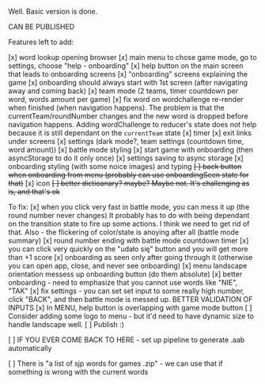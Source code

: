 Well. Basic version is done.

CAN BE PUBLISHED

Features left to add:

[x] word lookup opening browser
[x] main menu to chose game mode, go to settings, choose "help - onboarding"
[x] help button on the main screen that leads to onboarding screens
[x] "onboarding" screens explaining the game
[x] onboarding should always start with 1st screen (after navigating away and coming back)
[x] team mode (2 teams, timer countdown per word, words amount per game)
[x] fix word on wordchallenge re-render when finished (when navigation happens).
The problem is that the currentTeam/roundNumber changes and the new word is dropped
before navigation happens. Adding wordChallenge to reducer's state does not help
because it is still dependant on the `currentTeam` state
[x] timer
[x] exit links under screens
[x] settings (dark mode?, team settings (countdown time, word amount))
[x] battle mode styling
[x] start game with onboarding (then asyncStorage to do it only once)
[x] settings saving to async storage
[x] onboarding styling (with some noice images) and typing
~~[ ] back button when onboarding from menu (probably can use onboardingSeen state for that)~~
[x] icon
~~[ ] better dictioanary? maybe? Maybe not. It's challenging as is, and that's ok~~

To fix:
[x] when you click very fast in battle mode, you can mess it up (the round number never changes)
It probably has to do with being dependant on the transition state to fire up some actions.
I think we need to get rid of that. Also - the flickering of color/state is anoying after all (battle mode summary)
[x] round number ending with battle mode countdown timer
[x] you can click very quickly on the "udało się" button and you will get more than +1 score
[x] onboarding as seen only after going through it (otherwise you can open app, close, and never see onboarding)
[x] menu landscape orientation messess up onboarding button (do them absolute)
[x] better onboarding - need to emphasize that you cannot use words like "NIE", "TAK"
[x] fix settings - you can set set input to some really high number, click "BACK", and then battle mode is messed up. BETTER VALIDATION OF INPUTS
[x] In MENU, help button is overlapping with game mode button
[ ] Consider adding some logo to menu - but it'd need to have dynamic size to handle landscape well.
[ ] Publish :)

[ ] IF YOU EVER COME BACK TO HERE - set up pipeline to generate .aab automatically

[ ] There is "a list of sjp words for games .zip" - we can use that if something is wrong with the current words
